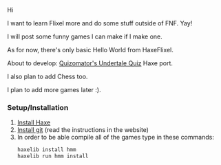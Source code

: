 Hi

I want to learn Flixel more and do some stuff outside of FNF. Yay!

I will post some funny games I can make if I make one.



As for now, there's only basic Hello World from HaxeFlixel.

About to develop: [Quizomator's Undertale Quiz](https://gamejolt.com/games/undertale_quiz_scratch/666245) Haxe port.

I also plan to add Chess too.

I plan to add more games later :).
### Setup/Installation
1. [Install Haxe](https://haxe.org/download)
2. [Install git](https://git-scm.com/downloads) (read the instructions in the website)
3. In order to be able compile all of the games type in these commands:
	```cmd
	haxelib install hmm
	haxelib run hmm install
	```